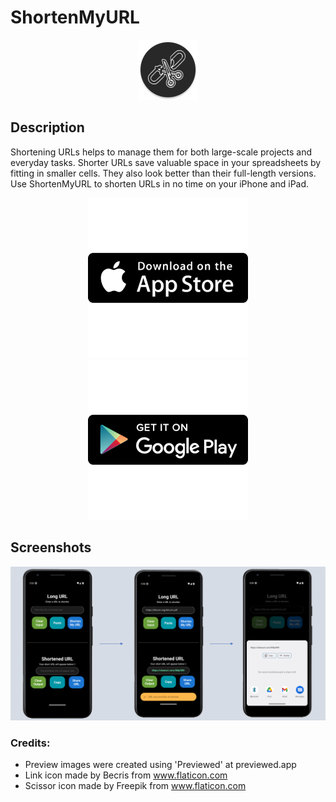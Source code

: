 # ShortenMyURL
<div align="center">
    <img alt="app_icon" src="android\app\src\main\res\mipmap-xhdpi\ic_launcher_round.png">
</div>

## Description

Shortening URLs helps to manage them for both large-scale projects and everyday tasks. Shorter URLs save valuable space in your spreadsheets by fitting in smaller cells. They also look better than their full-length versions. Use ShortenMyURL to shorten URLs in no time on your iPhone and iPad.

<div align="center">
    <a href="https://apps.apple.com/us/app/shortenmyurl/id1525888533">
    <img alt="appstorebutton" src="ListingMaterials\app_store_256x256.png?raw=true">
    </a>
    <a href="https://play.google.com/store/apps/details?id=com.nocturnaldevlab.shorten_my_URL">
    <img alt="playstorebutton" src="ListingMaterials\play_store_256x256.png?raw=true">
    </a>
</div>

## Screenshots

<div align="center">
    <img alt="feature" src="ListingMaterials\Play Store Listing\Feature graphic.png">
</div>

### Credits:

- Preview images were created using 'Previewed' at previewed.app
- Link icon made by Becris from www.flaticon.com
- Scissor icon made by Freepik from www.flaticon.com